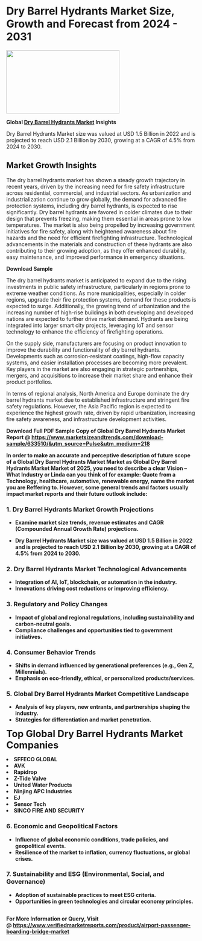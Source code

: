 <H1>Dry Barrel Hydrants Market Size, Growth and Forecast from 2024 - 2031</H1><img class="aligncenter size-medium wp-image-584254" src="https://thirdeyenews.in/wp-content/uploads/2024/09/Global-Market-Research-300x168.jpeg" alt="" width="300" height="168" /><p><strong>Global&nbsp;<a href="https://www.marketsizeandtrends.com/download-sample/633510/&amp;utm_source=Pulse&amp;utm_medium=218">Dry Barrel Hydrants Market</a> Insights</strong></p><p>Dry Barrel Hydrants Market size was valued at USD 1.5 Billion in 2022 and is projected to reach USD 2.1 Billion by 2030, growing at a CAGR of 4.5% from 2024 to 2030.</p><p><h2>Market Growth Insights</h2> <p>The dry barrel hydrants market has shown a steady growth trajectory in recent years, driven by the increasing need for fire safety infrastructure across residential, commercial, and industrial sectors. As urbanization and industrialization continue to grow globally, the demand for advanced fire protection systems, including dry barrel hydrants, is expected to rise significantly. Dry barrel hydrants are favored in colder climates due to their design that prevents freezing, making them essential in areas prone to low temperatures. The market is also being propelled by increasing government initiatives for fire safety, along with heightened awareness about fire hazards and the need for efficient firefighting infrastructure. Technological advancements in the materials and construction of these hydrants are also contributing to their growing adoption, as they offer enhanced durability, easy maintenance, and improved performance in emergency situations.</p> <p><strong>Download Sample</strong></p> <p>The dry barrel hydrants market is anticipated to expand due to the rising investments in public safety infrastructure, particularly in regions prone to extreme weather conditions. As more municipalities, especially in colder regions, upgrade their fire protection systems, demand for these products is expected to surge. Additionally, the growing trend of urbanization and the increasing number of high-rise buildings in both developing and developed nations are expected to further drive market demand. Hydrants are being integrated into larger smart city projects, leveraging IoT and sensor technology to enhance the efficiency of firefighting operations.</p> <p>On the supply side, manufacturers are focusing on product innovation to improve the durability and functionality of dry barrel hydrants. Developments such as corrosion-resistant coatings, high-flow capacity systems, and easier installation processes are becoming more prevalent. Key players in the market are also engaging in strategic partnerships, mergers, and acquisitions to increase their market share and enhance their product portfolios.</p> <p>In terms of regional analysis, North America and Europe dominate the dry barrel hydrants market due to established infrastructure and stringent fire safety regulations. However, the Asia Pacific region is expected to experience the highest growth rate, driven by rapid urbanization, increasing fire safety awareness, and infrastructure development activities.</p> <p><strong></p><p><span class=""><strong>Download Full PDF Sample Copy of Global Dry Barrel Hydrants Market Report</strong> @ <a href="https://www.marketsizeandtrends.com/download-sample/633510/&amp;utm_source=Pulse&amp;utm_medium=218" target="_blank">https://www.marketsizeandtrends.com/download-sample/633510/&amp;utm_source=Pulse&amp;utm_medium=218</a></span></p><p>In order to make an accurate and perceptive description of future scope of a Global&nbsp;Dry Barrel Hydrants Market Market as Global&nbsp;Dry Barrel Hydrants Market Market of 2025, you need to describe a clear Vision &ndash; What Industry or Linda can you think of for example: Quote from a Technology, healthcare, automotive, renewable energy, name the market you are Reffering to. However, some general trends and factors usually impact market reports and their future outlook include:</p><h3>1.&nbsp;<strong>Dry Barrel Hydrants Market Growth Projections</strong></h3><ul><li>Examine market size trends, revenue estimates and CAGR (Compounded Annual Growth Rate) projections.</li><li><p>Dry Barrel Hydrants Market size was valued at USD 1.5 Billion in 2022 and is projected to reach USD 2.1 Billion by 2030, growing at a CAGR of 4.5% from 2024 to 2030.</p></li></ul><h3>2.&nbsp;<strong>Dry Barrel Hydrants Market Technological Advancements</strong></h3><ul><li>Integration of AI, IoT, blockchain, or automation in the industry.</li><li>Innovations driving cost reductions or improving efficiency.</li></ul><h3>3.&nbsp;<strong>Regulatory and Policy Changes</strong></h3><ul><li>Impact of global and regional regulations, including sustainability and carbon-neutral goals.</li><li>Compliance challenges and opportunities tied to government initiatives.</li></ul><h3>4.&nbsp;<strong>Consumer Behavior Trends</strong></h3><ul><li>Shifts in demand influenced by generational preferences (e.g., Gen Z, Millennials).</li><li>Emphasis on eco-friendly, ethical, or personalized products/services.</li></ul><h3>5.&nbsp;<strong>Global Dry Barrel Hydrants Market Competitive Landscape</strong></h3><ul><li>Analysis of key players, new entrants, and partnerships shaping the industry.</li><li>Strategies for differentiation and market penetration.</li></ul><p data-pm-slice="1 1 []"><span style="color: inherit; font-family: inherit; font-size: 25px;">Top Global Dry Barrel Hydrants Market Companies</span></p><div class="" data-test-id=""><p><li>SFFECO GLOBAL</li><li> AVK</li><li> Rapidrop</li><li> Z-Tide Valve</li><li> United Water Products</li><li> Ninjing APC Industries</li><li> EJ</li><li> Sensor Tech</li><li> SINCO FIRE AND SECURITY</li></p></div><h3>6.&nbsp;<strong>Economic and Geopolitical Factors</strong></h3><ul><li>Influence of global economic conditions, trade policies, and geopolitical events.</li><li>Resilience of the market to inflation, currency fluctuations, or global crises.</li></ul><h3>7.&nbsp;<strong>Sustainability and ESG (Environmental, Social, and Governance)</strong></h3><ul><li>Adoption of sustainable practices to meet ESG criteria.</li><li>Opportunities in green technologies and circular economy principles.</li></ul><h2><strong style="font-size: 14px;">For More Information or Query, Visit @&nbsp;</strong><a style="background-color: #ffffff; font-size: 14px;" href="https://www.marketsizeandtrends.com/report/dry-barrel-hydrants-market/" target="_blank">https://www.verifiedmarketreports.com/product/airport-passenger-boarding-bridge-market</a></h2>
